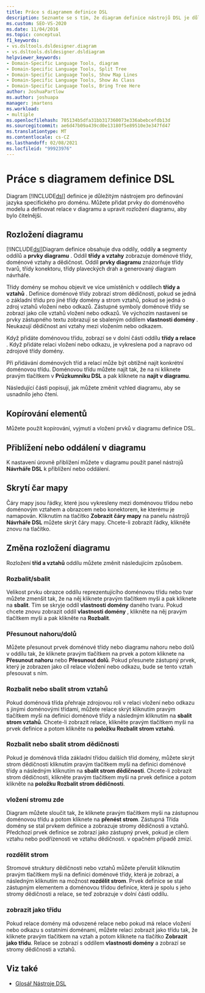 ```yaml
---
title: Práce s diagramem definice DSL
description: Seznamte se s tím, že diagram definice nástrojů DSL je důležitým nástrojem pro definování jazyka specifického pro doménu.
ms.custom: SEO-VS-2020
ms.date: 11/04/2016
ms.topic: conceptual
f1_keywords:
- vs.dsltools.dsldesigner.diagram
- vs.dsltools.dsldesigner.dsldiagram
helpviewer_keywords:
- Domain-Specific Language Tools, diagram
- Domain-Specific Language Tools, Split Tree
- Domain-Specific Language Tools, Show Map Lines
- Domain-Specific Language Tools, Show As Class
- Domain-Specific Language Tools, Bring Tree Here
author: JoshuaPartlow
ms.author: joshuapa
manager: jmartens
ms.workload:
- multiple
ms.openlocfilehash: 705134b5dfa31bb317360073e336abebcefdb13d
ms.sourcegitcommit: ae6d47b09a439cd0e13180f5e89510e3e347fd47
ms.translationtype: MT
ms.contentlocale: cs-CZ
ms.lasthandoff: 02/08/2021
ms.locfileid: "99923976"
---
```

# <a name="working-with-the-dsl-definition-diagram"></a>Práce s diagramem definice DSL
Diagram [!INCLUDE[dsl](../modeling/includes/dsl_md.md)] definice je důležitým nástrojem pro definování jazyka specifického pro doménu. Můžete přidat prvky do doménového modelu a definovat relace v diagramu a upravit rozložení diagramu, aby bylo čitelnější.

## <a name="the-layout-of-the-diagram"></a>Rozložení diagramu
 [!INCLUDE[dsl](../modeling/includes/dsl_md.md)]Diagram definice obsahuje dva oddíly, oddíly **a** segmenty oddílů a **prvky diagramu** . Oddíl **třídy a vztahy** zobrazuje doménové třídy, doménové vztahy a dědičnost. Oddíl **prvky diagramu** znázorňuje třídy tvarů, třídy konektoru, třídy plaveckých drah a generovaný diagram návrháře.

 Třídy domény se mohou objevit ve více umístěních v oddílech **třídy a vztahů** . Definice doménové třídy zobrazí strom dědičnosti, pokud se jedná o základní třídu pro jiné třídy domény a strom vztahů, pokud se jedná o zdroj vztahů vložení nebo odkazů. Zástupné symboly doménové třídy se zobrazí jako cíle vztahů vložení nebo odkazů. Ve výchozím nastavení se prvky zástupného textu zobrazují se sbaleným oddílem **vlastnosti domény** . Neukazují dědičnost ani vztahy mezi vložením nebo odkazem.

 Když přidáte doménovou třídu, zobrazí se v dolní části oddílu **třídy a relace** . Když přidáte relaci vložení nebo odkazu, je vykreslena pod a napravo od zdrojové třídy domény.

 Při přidávání doménových tříd a relací může být obtížné najít konkrétní doménovou třídu. Doménovou třídu můžete najít tak, že na ni kliknete pravým tlačítkem v **Průzkumníku DSL** a pak kliknete na **najít v diagramu**.

 Následující části popisují, jak můžete změnit vzhled diagramu, aby se usnadnilo jeho čtení.

## <a name="copying-elements"></a>Kopírování elementů
 Můžete použít kopírování, vyjmutí a vložení prvků v diagramu definice DSL.

## <a name="zooming-in-or-out-on-the-diagram"></a>Přiblížení nebo oddálení v diagramu
 K nastavení úrovně přiblížení můžete v diagramu použít panel nástrojů **Návrháře DSL** k přiblížení nebo oddálení.

## <a name="hiding-map-lines"></a>Skrytí čar mapy
 Čáry mapy jsou řádky, které jsou vykresleny mezi doménovou třídou nebo doménovým vztahem a obrazcem nebo konektorem, ke kterému je namapován. Kliknutím na tlačítko **Zobrazit čáry mapy** na panelu nástrojů **Návrháře DSL** můžete skrýt čáry mapy. Chcete-li zobrazit řádky, klikněte znovu na tlačítko.

## <a name="changing-the-diagram-layout"></a>Změna rozložení diagramu
 Rozložení **tříd a vztahů** oddílu můžete změnit následujícím způsobem.

### <a name="expandcollapse"></a>Rozbalit/sbalit
 Velikost prvku obrazce oddílu reprezentujícího doménovou třídu nebo tvar můžete zmenšit tak, že na něj kliknete pravým tlačítkem myši a pak kliknete na **sbalit**. Tím se skryje oddíl **vlastnosti domény** daného tvaru. Pokud chcete znovu zobrazit oddíl **vlastnosti domény** , klikněte na něj pravým tlačítkem myši a pak klikněte na **Rozbalit**.

### <a name="move-updown"></a>Přesunout nahoru/dolů
 Můžete přesunout prvek doménové třídy nebo diagramu nahoru nebo dolů v oddílu tak, že kliknete pravým tlačítkem na prvek a potom kliknete na **Přesunout nahoru** nebo **Přesunout dolů**. Pokud přesunete zástupný prvek, který je zobrazen jako cíl relace vložení nebo odkazu, bude se tento vztah přesouvat s ním.

### <a name="expandcollapse-relationships-tree"></a>Rozbalit nebo sbalit strom vztahů
 Pokud doménová třída přehraje zdrojovou roli v relaci vložení nebo odkazu s jinými doménovými třídami, můžete relace skrýt kliknutím pravým tlačítkem myši na definici doménové třídy a následným kliknutím na **sbalit strom vztahů**. Chcete-li zobrazit relace, klikněte pravým tlačítkem myši na prvek definice a potom klikněte na **položku Rozbalit strom vztahů**.

### <a name="expandcollapse-inheritance-tree"></a>Rozbalit nebo sbalit strom dědičnosti
 Pokud je doménová třída základní třídou dalších tříd domény, můžete skrýt strom dědičnosti kliknutím pravým tlačítkem myši na definici doménové třídy a následným kliknutím na **sbalit strom dědičnosti**. Chcete-li zobrazit strom dědičnosti, klikněte pravým tlačítkem myši na prvek definice a potom klikněte na **položku Rozbalit strom dědičnosti**.

### <a name="bring-tree-here"></a>vložení stromu zde
 Diagram můžete sloučit tak, že kliknete pravým tlačítkem myši na zástupnou doménovou třídu a potom kliknete na **přenést strom**. Zástupná Třída domény se stal prvkem definice a zobrazuje stromy dědičnosti a vztahů. Předchozí prvek definice se zobrazí jako zástupný prvek, pokud je cílem vztahu nebo podřízenosti ve vztahu dědičnosti. v opačném případě zmizí.

### <a name="split-tree"></a>rozdělit strom
 Stromové struktury dědičnosti nebo vztahů můžete přerušit kliknutím pravým tlačítkem myši na definici doménové třídy, která je zobrazí, a následným kliknutím na možnost **rozdělit strom**. Prvek definice se stal zástupným elementem a doménovou třídou definice, která je spolu s jeho stromy dědičnosti a relace, se teď zobrazuje v dolní části oddílu.

### <a name="show-as-class"></a>zobrazit jako třídu
 Pokud relace domény má odvozené relace nebo pokud má relace vložení nebo odkazu s ostatními doménami, můžete relaci zobrazit jako třídu tak, že kliknete pravým tlačítkem na vztah a potom kliknete na tlačítko **Zobrazit jako třídu**. Relace se zobrazí s oddílem **vlastnosti domény** a zobrazí se stromy dědičnosti a vztahů.

## <a name="see-also"></a>Viz také

- [Glosář Nástroje DSL](/previous-versions/bb126564(v=vs.100))